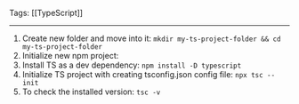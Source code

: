 
Tags: [[TypeScript]]

---
 
1. Create new folder and move into it:
	`mkdir my-ts-project-folder && cd my-ts-project-folder`
2. Initialize new npm project:
3. Install TS as a dev dependency:
	`npm install -D typescript`
4. Initialize TS project with creating tsconfig.json config file:
	`npx tsc --init`
5. To check the installed version:
	`tsc -v`